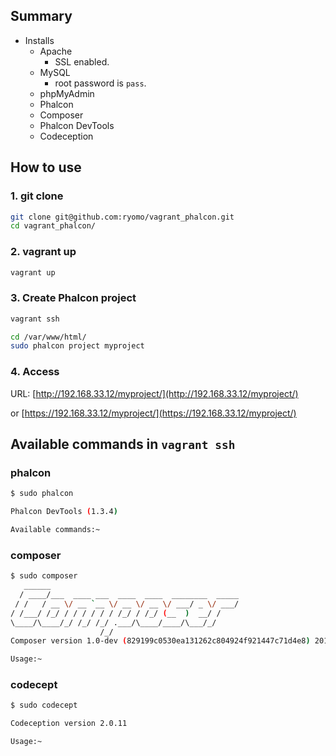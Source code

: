 ## Summary
* Installs
    * Apache
        * SSL enabled.
    * MySQL
        * root password is `pass`.
    * phpMyAdmin
    * Phalcon
    * Composer
    * Phalcon DevTools
    * Codeception

## How to use
### 1. git clone
```sh
git clone git@github.com:ryomo/vagrant_phalcon.git
cd vagrant_phalcon/
```

### 2. vagrant up
```sh
vagrant up
```

### 3. Create Phalcon project
```sh
vagrant ssh
```

```sh
cd /var/www/html/
sudo phalcon project myproject
```

### 4. Access

URL: [http://192.168.33.12/myproject/](http://192.168.33.12/myproject/)

  or [https://192.168.33.12/myproject/](https://192.168.33.12/myproject/)


## Available commands in `vagrant ssh`

### phalcon
```sh
$ sudo phalcon

Phalcon DevTools (1.3.4)

Available commands:~
```

### composer
```sh
$ sudo composer
   ______
  / ____/___  ____ ___  ____  ____  ________  _____
 / /   / __ \/ __ `__ \/ __ \/ __ \/ ___/ _ \/ ___/
/ /___/ /_/ / / / / / / /_/ / /_/ (__  )  __/ /
\____/\____/_/ /_/ /_/ .___/\____/____/\___/_/
                    /_/
Composer version 1.0-dev (829199c0530ea131262c804924f921447c71d4e8) 2015-03-16 13:11:02

Usage:~
```

### codecept
```sh
$ sudo codecept

Codeception version 2.0.11

Usage:~
```
